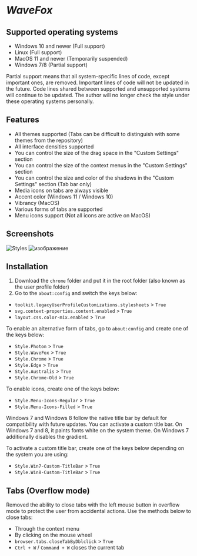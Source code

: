 # *WaveFox*

## Supported operating systems
* Windows 10 and newer (Full support)
* Linux (Full support)
* MacOS 11 and newer (Temporarily suspended)
* Windows 7/8 (Partial support)

Partial support means that all system-specific lines of code, except important ones, are removed. Important lines of code will not be updated in the future. Code lines shared between supported and unsupported systems will continue to be updated. The author will no longer check the style under these operating systems personally. 

## Features
* All themes supported (Tabs can be difficult to distinguish with some themes from the repository)
* All interface densities supported
* You can control the size of the drag space in the "Custom Settings" section
* You can control the size of the context menus in the "Custom Settings" section
* You can control the size and color of the shadows in the "Custom Settings" section (Tab bar only)
* Media icons on tabs are always visible
* Accent color (Windows 11 / Windows 10) 
* Vibrancy (MacOS)
* Various forms of tabs are supported
* Menu icons support (Not all icons are active on MacOS)

## Screenshots
![Styles](https://user-images.githubusercontent.com/85301851/139716492-b4ac94d2-8dc8-41ff-acc8-53631cd3befd.png)
![изображение](https://user-images.githubusercontent.com/85301851/140235546-78f58809-33f5-44f6-9d1d-4467c30da597.png)

## Installation
1. Download the `chrome` folder and put it in the root folder (also known as the user profile folder)
2. Go to the `about:config` and switch the keys below:
* `toolkit.legacyUserProfileCustomizations.stylesheets` > `True`
* `svg.context-properties.content.enabled` > `True`
* `layout.css.color-mix.enabled` > `True`

To enable an alternative form of tabs, go to `about:config` and create one of the keys below:
* `Style.Photon` > `True`
* `Style.WaveFox` > `True`
* `Style.Chrome` > `True`
* `Style.Edge` > `True`
* `Style.Australis` > `True`
* `Style.Chrome-Old` > `True`

To enable icons, create one of the keys below:
* `Style.Menu-Icons-Regular` > `True`
* `Style.Menu-Icons-Filled` > `True`

Windows 7 and Windows 8 follow the native title bar by default for compatibility with future updates. You can activate a custom title bar. On Windows 7 and 8, it paints fonts white on the system theme. On Windows 7 additionally disables the gradient.

To activate a custom title bar, create one of the keys below depending on the system you are using: 
* `Style.Win7-Custom-TitleBar` > `True`
* `Style.Win8-Custom-TitleBar` > `True`

## Tabs (Overflow mode)
Removed the ability to close tabs with the left mouse button in overflow mode to protect the user from accidental actions. Use the methods below to close tabs:
* Through the context menu
* By clicking on the mouse wheel
* `browser.tabs.closeTabByDblclick` > `True`
* `Ctrl + W` / `Command + W` closes the current tab
